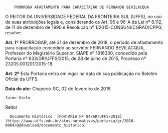         PRORROGA AFASTAMENTO PARA CAPACITAÇÃO DE FERNANDO BEVILACQUA  

O REITOR DA UNIVERSIDADE FEDERAL DA FRONTEIRA SUL (UFFS), no uso de suas atribuições legais e, considerando os Art. 95 e 96-A da Lei nº 8.112, de 11 de dezembro de 1990 e Resolução nº 1/2015-CONSUNI/CGRAD/CPPG, resolve:

  

 **Art. 1º** PRORROGAR, até 31 de dezembro de 2018, o período de afastamento para capacitação concedido ao servidor FERNANDO BEVILACQUA, Professor do Magistério Superior, SIAPE nº 1816330, concedido pela Portaria nº 833/GR/UFFS/2015, de 28 de julho de 2015, Processo nº 23205.001201/2015-18.

  

 **Art. 2º** Esta Portaria entra em vigor na data de sua publicação no Boletim Oficial da UFFS.

   **Data do ato:** Chapecó-SC, 02 de fevereiro de 2018.   
 

    Jaime Giolo   
 Reitor 

      Documento Histórico  [PORTARIA Nº 84/GR/UFFS/2018](https://www.uffs.edu.br/atos-normativos/portaria/gr/2018-0084/@@download/documento_historico)     
      